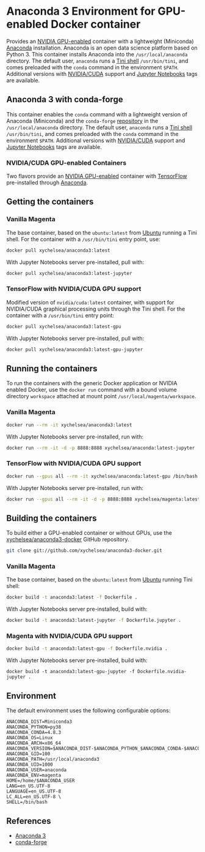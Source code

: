 # Anaconda 3 Environment for GPU-enabled Docker container

Provides an [NVIDIA GPU-enabled](https://hub.docker.com/r/nvidia/cuda) container with a lightweight (Miniconda) [Anaconda](https://anaconda.com/) installation. Anaconda is an open data science platform based on Python 3. This container installs Anaconda into the ```/usr/local/anaconda``` directory. The default user, ```anaconda``` runs a [Tini shell](https://github.com/krallin/tini/) ```/usr/bin/tini```, and comes preloaded with the ```conda``` command in the environment ```$PATH```. Additional versions with [NVIDIA/CUDA](https://hub.docker.com/r/nvidia/cuda/) support and [Jupyter Notebooks](https://jupyter.org/) tags are available.

Anaconda 3 with conda-forge
-----

This container enables the ```conda``` command with a lightweight version of Anaconda (Miniconda) and the ```conda-forge``` [repository](https://conda-forge.org/) in the ```/usr/local/anaconda``` directory. The default user, ```anaconda``` runs a [Tini shell](https://github.com/krallin/tini/) ```/usr/bin/tini```, and comes preloaded with the ```conda``` command in the environment ```$PATH```. Additional versions with [NVIDIA/CUDA](https://hub.docker.com/r/nvidia/cuda/) support and [Jupyter Notebooks](https://jupyter.org/) tags are available.

### NVIDIA/CUDA GPU-enabled Containers

Two flavors provide an [NVIDIA GPU-enabled](https://hub.docker.com/r/nvidia/cuda) container with [TensorFlow](https://tensorflow.org) pre-installed through [Anaconda](https://anaconda.com/).

## Getting the containers

### Vanilla Magenta

The base container, based on the ```ubuntu:latest``` from [Ubuntu](https://hub.docker.com/_/ubuntu/) running a Tini shell. For the container with a ```/usr/bin/tini``` entry point, use:

```bash
docker pull xychelsea/anaconda3:latest
```

With Jupyter Notebooks server pre-installed, pull with:

```bash
docker pull xychelsea/anaconda3:latest-jupyter
```

### TensorFlow with NVIDIA/CUDA GPU support

Modified version of ```nvidia/cuda:latest``` container, with support for NVIDIA/CUDA graphical processing units through the Tini shell. For the container with a ```/usr/bin/tini``` entry point:

```bash
docker pull xychelsea/anaconda3:latest-gpu
```

With Jupyter Notebooks server pre-installed, pull with:

```bash
docker pull xychelsea/anaconda3:latest-gpu-jupyter
```

## Running the containers

To run the containers with the generic Docker application or NVIDIA enabled Docker, use the ```docker run``` command with a bound volume directory ```workspace``` attached at mount point ```/usr/local/magenta/workspace```.

### Vanilla Magenta

```bash
docker run --rm -it xychelsea/anaconda3:latest
```

With Jupyter Notebooks server pre-installed, run with:

```bash
docker run --rm -it -d -p 8888:8888 xychelsea/anaconda:latest-jupyter
```
### TensorFlow with NVIDIA/CUDA GPU support

```bash
docker run --gpus all --rm -it xychelsea/anaconda:latest-gpu /bin/bash
```

With Jupyter Notebooks server pre-installed, run with:

```bash
docker run --gpus all --rm -it -d -p 8888:8888 xychelsea/magenta:latest-gpu-jupyter
```

## Building the containers

To build either a GPU-enabled container or without GPUs, use the [xychelsea/anaconda3-docker](https://github.com/xychelsea/anaconda3-docker) GitHub repository.

```bash
git clone git://github.com/xychelsea/anaconda3-docker.git
```

### Vanilla Magenta

The base container, based on the ```ubuntu:latest``` from [Ubuntu](https://hub.docker.com/_/ubuntu/) running Tini shell:

```bash
docker build -t anaconda3:latest -f Dockerfile .
```

With Jupyter Notebooks server pre-installed, build with:

```bash
docker build -t anaconda3:latest-jupyter -f Dockerfile.jupyter .
```

### Magenta with NVIDIA/CUDA GPU support

```bash
docker build -t anaconda3:latest-gpu -f Dockerfile.nvidia .
```

With Jupyter Notebooks server pre-installed, build with:

```
docker build -t anaconda3:latest-gpu-jupyter -f Dockerfile.nvidia-jupyter .
```

## Environment

The default environment uses the following configurable options:

```
ANACONDA_DIST=Miniconda3
ANACONDA_PYTHON=py38
ANACONDA_CONDA=4.8.3
ANACONDA_OS=Linux
ANACONDA_ARCH=x86_64
ANACONDA_VERSION=$ANACONDA_DIST-$ANACONDA_PYTHON_$ANACONDA_CONDA-$ANACONDA_OS-$ANACONDA_ARCH
ANACONDA_GID=100
ANACONDA_PATH=/usr/local/anaconda3
ANACONDA_UID=1000
ANACONDA_USER=anaconda
ANACONDA_ENV=magenta
HOME=/home/$ANACONDA_USER
LANG=en_US.UTF-8
LANGUAGE=en_US.UTF-8
LC_ALL=en_US.UTF-8 \
SHELL=/bin/bash

```

## References

- [Anaconda 3](https://www.anaconda.com/blog/tensorflow-in-anaconda)
- [conda-forge](https://conda-forge.org/)
